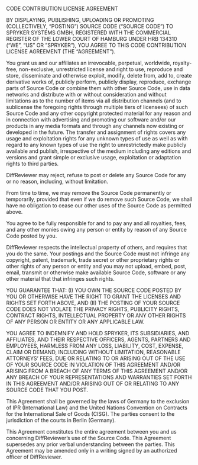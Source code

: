 CODE CONTRIBUTION LICENSE AGREEMENT

BY DISPLAYING, PUBLISHING, UPLOADING OR PROMOTING (COLLECTIVELY, “POSTING”) SOURCE CODE (“SOURCE CODE”)
TO SPRYKER SYSTEMS GMBH, REGISTERED WITH THE COMMERCIAL REGISTER OF THE LOWER COURT OF HAMBURG UNDER
HRB 134310 (“WE”, “US” OR ”SPRYKER”), YOU AGREE TO THIS CODE CONTRIBUTION LICENSE AGREEMENT (THE “AGREEMENT”).

You grant us and our affiliates an irrevocable, perpetual, worldwide, royalty-free, non-exclusive, unrestricted
license and right to use, reproduce and store, disseminate and otherwise exploit, modify, delete from, add to,
create derivative works of, publicly perform, publicly display, reproduce, exchange parts of Source Code or combine them with
other Source Code, use in data networks and distribute with or without consideration and without limitations as to the
number of items via all distribution channels (and to sublicense the foregoing rights through multiple tiers of licensees)
of such Source Code and any other copyright protected material for any reason and in connection with advertising and
promoting our software and/or our products in any media formats and through any channels now existing or developed in
the future. The transfer and assignment of rights covers any usage and exploitation rights for any unknown types of use
as well as with regard to any known types of use the right to unrestrictedly make publicly available and publish,
irrespective of the medium including any editions and versions and grant simple or exclusive usage, exploitation or
adaptation rights to third parties.

DiffReviewer may reject, refuse to post or delete any Source Code for any or no reason, including, without limitation.

From time to time, we may remove the Source Code permanently or temporarily, provided that even if we do remove such
Source Code, we shall have no obligation to cease our other uses of the Source Code as permitted above.

You agree to be fully responsible for and to pay any and all royalties, fees, and any other monies owing any person or
entity by reason of any Source Code posted by you.

DiffReviewer respects the intellectual property of others, and requires that you do the same. Your postings and the Source Code
must not infringe any copyright, patent, trademark, trade secret or other proprietary rights or other rights of any person
or entity and you may not upload, embed, post, email, transmit or otherwise make available Source Code, software or any other
material that that infringes such rights.

YOU GUARANTEE THAT: (I) YOU OWN THE SOURCE CODE POSTED BY YOU OR OTHERWISE HAVE THE RIGHT TO GRANT THE LICENSES AND RIGHTS
SET FORTH ABOVE, AND (II) THE POSTING OF YOUR SOURCE CODE DOES NOT VIOLATE THE PRIVACY RIGHTS, PUBLICITY RIGHTS, CONTRACT RIGHTS,
INTELLECTUAL PROPERTY OR ANY OTHER RIGHTS OF ANY PERSON OR ENTITY OR ANY APPLICABLE LAW.

YOU AGREE TO INDEMNIFY AND HOLD SPRYKER, ITS SUBSIDIARIES, AND AFFILIATES, AND THEIR RESPECTIVE OFFICERS, AGENTS, PARTNERS
AND EMPLOYEES, HARMLESS FROM ANY LOSS, LIABILITY, COST, EXPENSE, CLAIM OR DEMAND, INCLUDING WITHOUT LIMITATION, REASONABLE
ATTORNEYS’ FEES, DUE OR RELATING TO OR ARISING OUT OF THE USE OF YOUR SOURCE CODE IN VIOLATION OF THIS AGREEMENT AND/OR
ARISING FROM A BREACH OF ANY TERMS OF THIS AGREEMENT AND/OR ANY BREACH OF YOUR REPRESENTATIONS AND WARRANTIES SET FORTH IN
THIS AGREEMENT AND/OR ARISING OUT OF OR RELATING TO ANY SOURCE CODE THAT YOU POST.

This Agreement shall be governed by the laws of Germany to the exclusion of IPR (International Law) and the United Nations Convention
on Contracts for the International Sale of Goods (CISG). The parties consent to the jurisdiction of the courts in Berlin (Germany).

This Agreement constitutes the entire agreement between you and us concerning DiffReviewer’s use of the Source Code. This Agreement
supersedes any prior verbal understanding between the parties. This Agreement may be amended only in a writing signed by an authorized officer of DiffReviewer.
